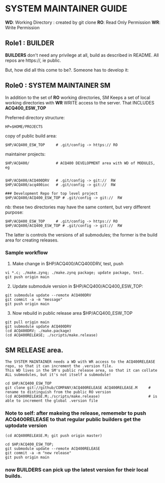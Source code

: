 # SYSTEM MAINTAINER GUIDE

**WD**: Working Directory : created by git clone
**RO**: Read Only Permission
**WR**: Write Permission

## Role1 : BUILDER

**BUILDERS** don't need any privilege at all, build as described in README.
All repos are https://, ie public.

But, how did all this come to be?. Someone has to develop it:

## Role0 : SYSTEM MAINTAINER SM

In addition to the set of **RO** working directories,
SM Keeps a set of local working directories with **WR** WRITE access to the server.
That INCLUDES **ACQ400_ESW_TOP**

Preferred directory structure:

```
HP=$HOME/PROJECTS
```
copy of public build area:
```
$HP/ACQ400_ESW_TOP     # .git/config -> https:// RO
```

maintainer projects:
```
$HP/ACQ400/            # ACQ400 DEVELOPMENT area with WD of MODULES, eg
                              

$HP/ACQ400/ACQ400DRV   # .git/config -> git://  RW
$HP/ACQ400/acq400ioc   # .git/config -> git://  RW

### Development Repo for top level project
$HP/ACQ400/ACQ400_ESW_TOP # .git/config -> git://  RW
```
nb: these two directories may have the same content, but very different purpose:
```
$HP/ACQ400_ESW_TOP     # .git/config -> https:// RO
$HP/ACQ400/ACQ400_ESW_TOP # .git/config -> git://  RW
```
The latter is controls the versions of all submodules; the former is the build area for creating releases.

### Sample workflow

1. Make change in $HP/ACQ400/ACQ400DRV, test, push
```
vi *.c; ./make.zynq; ./make.zynq package; update package, test.
git push origin main
```

2. Update submodule version in $HP/ACQ400/ACQ400_ESW_TOP:
```
git submodule update --remote ACQ400DRV
git commit -a -m "message"
git push origin main
```

3. Now rebuild in public release area $HP/ACQ400_ESW_TOP
```
git pull origin main
git submodule update ACQ400DRV
(cd ACQ400DRV; ./make.package)
(cd ACQ400RELEASE; ./scripts/make.release)
```
## SM RELEASE area.
```
The SYSTEM MAINTAINER needs a WD with WR access to the ACQ400RELEASE repo, so that it can increment the .version file.
This WD lives in the SM's public release area, so that it can collate ALL submodules, but it's not itself a submodule!

cd $HP/ACQ400_ESW_TOP
git clone git://github/COMPANY/ACQ400RELEASE ACQ400RELEASE.M     # rename to distinguish from the public RO version
(cd ACQ400RELEASE.M;./scripts/make.release)                      # is able to increment the global .version file
```
### Note to self: after makeing the release, rememebr to push ACQ400RELEASE to that regular public builders get the uptodate version
```
(cd ACQ400RELEASE.M; git push origin master)

cd $HP/ACQ400_ESW_TOP;
git submodule update --remote ACQ400RELEASE
git commit -a -m "new release"
git push origin main
```
### now BUILDERS can pick up the latest version for their local builds.




